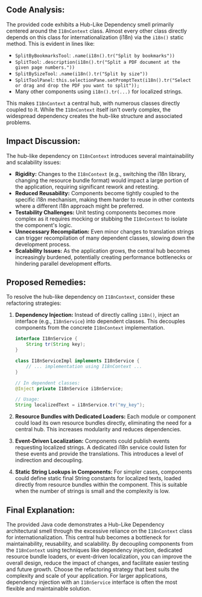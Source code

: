 ## Code Analysis:

The provided code exhibits a Hub-Like Dependency smell primarily centered around the `I18nContext` class. Almost every other class directly depends on this class for internationalization (i18n) via the `i18n()` static method. This is evident in lines like:

-   `SplitByBookmarksTool`: `.name(i18n().tr("Split by bookmarks"))`
-   `SplitTool`: `.description(i18n().tr("Split a PDF document at the given page numbers."))`
-   `SplitBySizeTool`: `.name(i18n().tr("Split by size"))`
-   `SplitToolPanel`: `this.selectionPane.setPromptText(i18n().tr("Select or drag and drop the PDF you want to split"));`
-   Many other components using `i18n().tr(...)` for localized strings.

This makes `I18nContext` a central hub, with numerous classes directly coupled to it. While the `I18nContext` itself isn't overly complex, the widespread dependency creates the hub-like structure and associated problems.

## Impact Discussion:

The hub-like dependency on `I18nContext` introduces several maintainability and scalability issues:

-   **Rigidity:** Changes to the `I18nContext` (e.g., switching the i18n library, changing the resource bundle format) would impact a large portion of the application, requiring significant rework and retesting.
-   **Reduced Reusability:** Components become tightly coupled to the specific i18n mechanism, making them harder to reuse in other contexts where a different i18n approach might be preferred.
-   **Testability Challenges:** Unit testing components becomes more complex as it requires mocking or stubbing the `I18nContext` to isolate the component's logic.
-   **Unnecessary Recompilation:** Even minor changes to translation strings can trigger recompilation of many dependent classes, slowing down the development process.
-   **Scalability Issues:** As the application grows, the central hub becomes increasingly burdened, potentially creating performance bottlenecks or hindering parallel development efforts.

## Proposed Remedies:

To resolve the hub-like dependency on `I18nContext`, consider these refactoring strategies:

1. **Dependency Injection:** Instead of directly calling `i18n()`, inject an interface (e.g., `I18nService`) into dependent classes. This decouples components from the concrete `I18nContext` implementation.

    ```java
    interface I18nService {
        String tr(String key);
    }

    class I18nServiceImpl implements I18nService {
        // ... implementation using I18nContext ...
    }

    // In dependent classes:
    @Inject private I18nService i18nService;

    // Usage:
    String localizedText = i18nService.tr("my_key");
    ```

2. **Resource Bundles with Dedicated Loaders:** Each module or component could load its own resource bundles directly, eliminating the need for a central hub. This increases modularity and reduces dependencies.

3. **Event-Driven Localization:** Components could publish events requesting localized strings. A dedicated i18n service could listen for these events and provide the translations. This introduces a level of indirection and decoupling.

4. **Static String Lookups in Components:** For simpler cases, components could define static final String constants for localized texts, loaded directly from resource bundles within the component. This is suitable when the number of strings is small and the complexity is low.

## Final Explanation:

The provided Java code demonstrates a Hub-Like Dependency architectural smell through the excessive reliance on the `I18nContext` class for internationalization. This central hub becomes a bottleneck for maintainability, reusability, and scalability. By decoupling components from the `I18nContext` using techniques like dependency injection, dedicated resource bundle loaders, or event-driven localization, you can improve the overall design, reduce the impact of changes, and facilitate easier testing and future growth. Choose the refactoring strategy that best suits the complexity and scale of your application. For larger applications, dependency injection with an `I18nService` interface is often the most flexible and maintainable solution.
